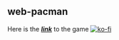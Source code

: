 ## web-pacman
Here is the *__[link](https://nicerwritter27.github.io/web-pacman/)__* to the game
[![ko-fi](https://ko-fi.com/img/githubbutton_sm.svg)](https://ko-fi.com/U7U474RHW)
